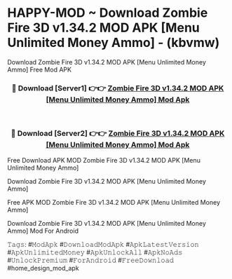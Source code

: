 # HAPPY-MOD ~ Download Zombie Fire 3D v1.34.2 MOD APK [Menu Unlimited Money Ammo] - (kbvmw)
Download Zombie Fire 3D v1.34.2 MOD APK [Menu Unlimited Money Ammo] Free Mod APK

<div align="center">
<h3>🔴 Download [Server1] 👉👉 <a href="https://apk-comot.site?title=Zombie_Fire_3D_v1.34.2_MOD_APK_[Menu_Unlimited_Money_Ammo]">Zombie Fire 3D v1.34.2 MOD APK [Menu Unlimited Money Ammo] Mod Apk</a></h3><br>

<h3>🔴 Download [Server2] 👉👉 <a href="https://apk-comot.site?title=Zombie_Fire_3D_v1.34.2_MOD_APK_[Menu_Unlimited_Money_Ammo]">Zombie Fire 3D v1.34.2 MOD APK [Menu Unlimited Money Ammo] Mod Apk</a></h3>
</div>


Free Download APK MOD Zombie Fire 3D v1.34.2 MOD APK [Menu Unlimited Money Ammo]

Download Zombie Fire 3D v1.34.2 MOD APK [Menu Unlimited Money Ammo] 

Free APK MOD Zombie Fire 3D v1.34.2 MOD APK [Menu Unlimited Money Ammo] 

Download Zombie Fire 3D v1.34.2 MOD APK [Menu Unlimited Money Ammo] Mod For Android

𝚃𝚊𝚐𝚜: #𝙼𝚘𝚍𝙰𝚙𝚔 #𝙳𝚘𝚠𝚗𝚕𝚘𝚊𝚍𝙼𝚘𝚍𝙰𝚙𝚔 #𝙰𝚙𝚔𝙻𝚊𝚝𝚎𝚜𝚝𝚅𝚎𝚛𝚜𝚒𝚘𝚗 #𝙰𝚙𝚔𝚄𝚗𝚕𝚒𝚖𝚒𝚝𝚎𝚍𝙼𝚘𝚗𝚎𝚢 #𝙰𝚙𝚔𝚄𝚗𝚕𝚘𝚌𝚔𝙰𝚕𝚕 #𝙰𝚙𝚔𝙽𝚘𝙰𝚍𝚜 #𝚄𝚗𝚕𝚘𝚌𝚔𝙿𝚛𝚎𝚖𝚒𝚞𝚖 #𝙵𝚘𝚛𝙰𝚗𝚍𝚛𝚘𝚒𝚍 #𝙵𝚛𝚎𝚎𝙳𝚘𝚠𝚗𝚕𝚘𝚊𝚍 #home_design_mod_apk